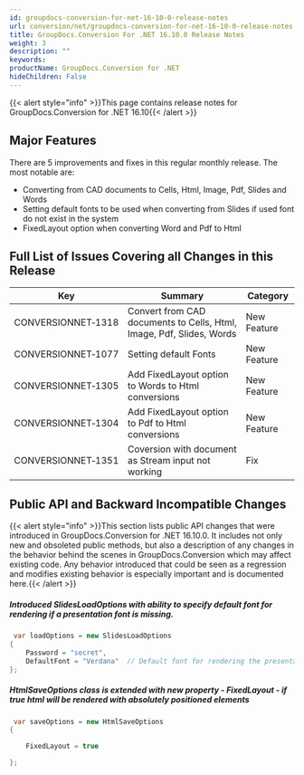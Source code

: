 ```yaml
---
id: groupdocs-conversion-for-net-16-10-0-release-notes
url: conversion/net/groupdocs-conversion-for-net-16-10-0-release-notes
title: GroupDocs.Conversion For .NET 16.10.0 Release Notes
weight: 3
description: ""
keywords: 
productName: GroupDocs.Conversion for .NET
hideChildren: False
---
```

{{< alert style="info" >}}This page contains release notes for GroupDocs.Conversion for .NET 16.10{{< /alert >}}

## Major Features

There are 5 improvements and fixes in this regular monthly release. The most notable are:

*   Converting from CAD documents to Cells, Html, Image, Pdf, Slides and Words
*   Setting default fonts to be used when converting from Slides if used font do not exist in the system
*   FixedLayout option when converting Word and Pdf to Html

## Full List of Issues Covering all Changes in this Release

| Key | Summary | Category |
| --- | --- | --- |
| CONVERSIONNET&#8209;1318 | Convert from CAD documents to Cells, Html, Image, Pdf, Slides, Words | New Feature |
| CONVERSIONNET&#8209;1077 | Setting default Fonts | New Feature |
| CONVERSIONNET&#8209;1305 | Add FixedLayout option to Words to Html conversions | New Feature |
| CONVERSIONNET&#8209;1304 | Add FixedLayout option to Pdf to Html conversions | New Feature |
| CONVERSIONNET&#8209;1351 | Coversion with document as Stream input not working | Fix |

## Public API and Backward Incompatible Changes

{{< alert style="info" >}}This section lists public API changes that were introduced in GroupDocs.Conversion for .NET 16.10.0. It includes not only new and obsoleted public methods, but also a description of any changes in the behavior behind the scenes in GroupDocs.Conversion which may affect existing code. Any behavior introduced that could be seen as a regression and modifies existing behavior is especially important and is documented here.{{< /alert >}}

##### Introduced SlidesLoadOptions with ability to specify default font for rendering if a presentation font is missing.



```csharp
 var loadOptions = new SlidesLoadOptions
{
	Password = "secret",
	DefaultFont = "Verdana"  // Default font for rendering the presentation. The following font will be used if a presentation font is missing.
};


```

##### HtmlSaveOptions class is extended with new property - FixedLayout - if true html will be rendered with absolutely positioned elements



```csharp
 var saveOptions = new HtmlSaveOptions
{

	FixedLayout = true

};


```
